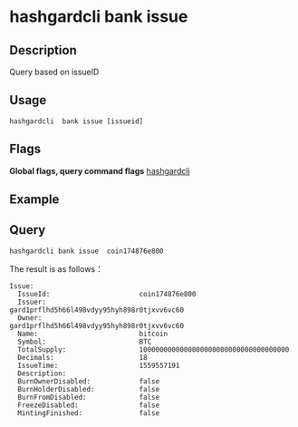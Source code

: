 # hashgardcli bank issue

## Description
Query based on issueID
## Usage
```shell
hashgardcli  bank issue [issueid]
```
## Flags

**Global flags, query command flags** [hashgardcli](../README.md)

## Example
## Query
```shell
hashgardcli bank issue  coin174876e800
```

The result is as follows：
```shell
Issue:
  IssueId:          			coin174876e800
  Issuer:           			gard1prflhd5h66l498vdyy95hyh898r0tjxvv6vc60
  Owner:           				gard1prflhd5h66l498vdyy95hyh898r0tjxvv6vc60
  Name:             			bitcoin
  Symbol:    	    			BTC
  TotalSupply:      			1000000000000000000000000000000000000
  Decimals:         			18
  IssueTime:					1559557191
  Description:
  BurnOwnerDisabled:  			false
  BurnHolderDisabled:  			false
  BurnFromDisabled:  			false
  FreezeDisabled:  				false
  MintingFinished:  			false
```
